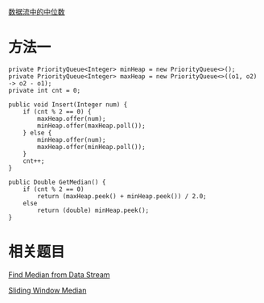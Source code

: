 [数据流中的中位数](https://www.nowcoder.com/practice/9be0172896bd43948f8a32fb954e1be1?tpId=13&tqId=11216&tPage=1&rp=1&ru=/ta/coding-interviews&qru=/ta/coding-interviews/question-ranking&from=cyc_github)

# 方法一

    private PriorityQueue<Integer> minHeap = new PriorityQueue<>();
    private PriorityQueue<Integer> maxHeap = new PriorityQueue<>((o1, o2) -> o2 - o1);
    private int cnt = 0;

    public void Insert(Integer num) {
        if (cnt % 2 == 0) {
            maxHeap.offer(num);
            minHeap.offer(maxHeap.poll());
        } else {
            minHeap.offer(num);
            maxHeap.offer(minHeap.poll());
        }
        cnt++;
    }

    public Double GetMedian() {
        if (cnt % 2 == 0)
            return (maxHeap.peek() + minHeap.peek()) / 2.0;
        else
            return (double) minHeap.peek();
    }

# 相关题目

[Find Median from Data Stream](https://leetcode.com/problems/find-median-from-data-stream/)

[Sliding Window Median](https://leetcode.com/problems/sliding-window-median/)
